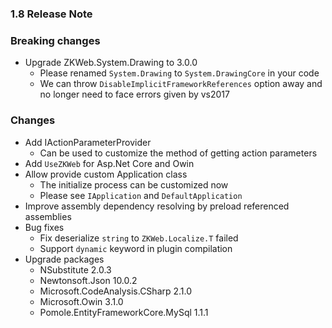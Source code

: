 ﻿### 1.8 Release Note

### Breaking changes

- Upgrade ZKWeb.System.Drawing to 3.0.0
	- Please renamed `System.Drawing` to `System.DrawingCore` in your code
	- We can throw `DisableImplicitFrameworkReferences` option away and no longer need to face errors given by vs2017

### Changes

- Add IActionParameterProvider
	- Can be used to customize the method of getting action parameters
- Add `UseZKWeb` for Asp.Net Core and Owin
- Allow provide custom Application class
	- The initialize process can be customized now
	- Please see `IApplication` and `DefaultApplication`
- Improve assembly dependency resolving by preload referenced assemblies
- Bug fixes
	- Fix deserialize `string` to `ZKWeb.Localize.T` failed
	- Support `dynamic` keyword in plugin compilation
- Upgrade packages
	- NSubstitute 2.0.3
	- Newtonsoft.Json 10.0.2
	- Microsoft.CodeAnalysis.CSharp 2.1.0
	- Microsoft.Owin 3.1.0
	- Pomole.EntityFrameworkCore.MySql 1.1.1
